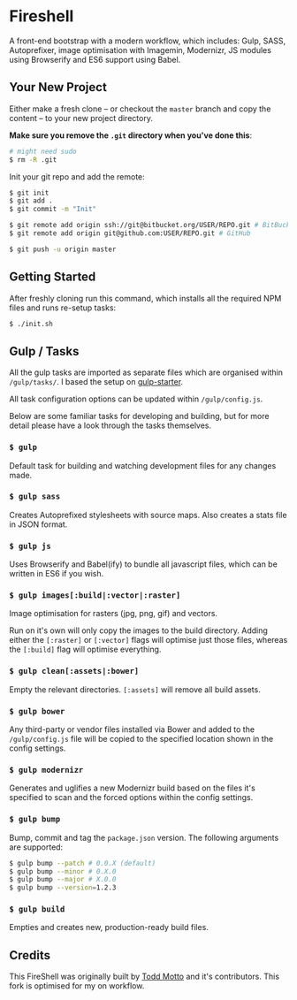 # Fireshell

A front-end bootstrap with a modern workflow, which includes: Gulp, SASS, Autoprefixer, image optimisation with Imagemin, Modernizr, JS modules using Browserify and ES6 support using Babel.

## Your New Project

Either make a fresh clone – or checkout the `master` branch and copy the content – to your new project directory. 

**Make sure you remove the `.git` directory when you've done this**:

```bash
# might need sudo
$ rm -R .git
```

Init your git repo and add the remote:

```bash
$ git init 
$ git add .
$ git commit -m "Init"

$ git remote add origin ssh://git@bitbucket.org/USER/REPO.git # BitBucket
$ git remote add origin git@github.com:USER/REPO.git # GitHub

$ git push -u origin master
```

## Getting Started

After freshly cloning run this command, which installs all the required NPM files and runs re-setup tasks:

```bash
$ ./init.sh
```

## Gulp / Tasks

All the gulp tasks are imported as separate files which are organised within `/gulp/tasks/`. I based the setup on [gulp-starter](https://github.com/greypants/gulp-starter).

All task configuration options can be updated within `/gulp/config.js`.

Below are some familiar tasks for developing and building, but for more detail please have a look through the tasks themselves.

### `$ gulp`

Default task for building and watching development files for any changes made.

### `$ gulp sass`

Creates Autoprefixed stylesheets with source maps. Also creates a stats file in JSON format.

### `$ gulp js`

Uses Browserify and Babel(ify) to bundle all javascript files, which can be written in ES6 if you wish.

### `$ gulp images[:build|:vector|:raster]`

Image optimisation for rasters (jpg, png, gif) and vectors. 

Run on it's own will only copy the images to the build directory. Adding either the `[:raster]` or `[:vector]` flags will optimise just those files, whereas the `[:build]` flag will optimise everything.

### `$ gulp clean[:assets|:bower]`

Empty the relevant directories. `[:assets]` will remove all build assets.

### `$ gulp bower`

Any third-party or vendor files installed via Bower and added to the `/gulp/config.js` file will be copied to the specified location shown in the config settings.

### `$ gulp modernizr`

Generates and uglifies a new Modernizr build based on the files it's specified to scan and the forced options within the config settings.

### `$ gulp bump`

Bump, commit and tag the `package.json` version. The following arguments are supported:

```bash
$ gulp bump --patch # 0.0.X (default)
$ gulp bump --minor # 0.X.0
$ gulp bump --major # X.0.0
$ gulp bump --version=1.2.3
```

### `$ gulp build`

Empties and creates new, production-ready build files.

## Credits

This FireShell was originally built by [Todd Motto](//github.com/toddmotto) and it's contributors. This fork is optimised for my on workflow.
